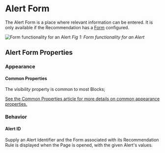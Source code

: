 # Alert Form

The Alert Form is a place where relevant information can be entered. It is only available if the Recommendation has a [Form](../../concepts/recommendation/form.md) configured.

![Form functionality for an Alert](/docs/images/alert-form.png)
*Fig 1: Form functionality for an Alert*

## Alert Form Properties

### Appearance

#### Common Properties

The _visibility_ property is common to most Blocks;

[See the Common Properties article for more details on common appearance properties.](../common-properties.md#appearance)

### Behavior

#### Alert ID

Supply an Alert Identifier and the Form associated with its Recommendation Rule is displayed when the Page is opened, with the given Alert's values.

